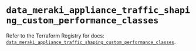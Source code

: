 # `data_meraki_appliance_traffic_shaping_custom_performance_classes`

Refer to the Terraform Registry for docs: [`data_meraki_appliance_traffic_shaping_custom_performance_classes`](https://registry.terraform.io/providers/ciscodevnet/meraki/1.7.1/docs/data-sources/appliance_traffic_shaping_custom_performance_classes).
